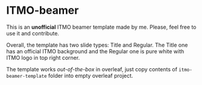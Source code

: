 # ITMO-beamer
This is an **unofficial** ITMO beamer template made by me. Please, feel free to use it and contribute.

Overall, the template has two slide types: Title and Regular. The Title one has an official ITMO background and the Regular one is pure white with ITMO logo in top right corner.

The template works *out-of-the-box* in overleaf, just copy contents of ``itmo-beamer-template`` folder into empty overleaf project.
